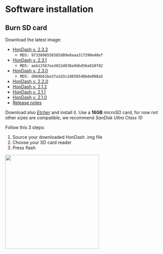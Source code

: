 # Software installation

## Burn SD card
Download the latest image:
* [HonDash v. 2.3.2](https://www.dropbox.com/s/1466muxb1fzv9tu/hondash_v2.3.2.img?dl=0)
    * `MD5: 9733898550385d09e8aaa317590e40ef`
* [HonDash v. 2.3.1](https://www.dropbox.com/s/3nb2f4axvqeuxaz/HonDash_v2.3.1.img?dl=0)
    * `MD5: aeb12567ea3652d038a9dbd56a810f82`
* [HonDash v. 2.3.0](https://www.dropbox.com/s/getaj6mjqisxf2n/HonDash_v2.3.0.img?dl=0)
    * `MD5: d969b61be37a1d3c2d658540bde098a5`
* [HonDash v. 2.2.0](https://www.dropbox.com/s/o0p84ighdjjr5ip/HonDash_v2.2.0.img?dl=0)
* [HonDash v. 2.1.2](https://www.dropbox.com/s/wo2zu6usjs9alvh/HonDash_v2.1.2.img?dl=0)
* [HonDash v. 2.1.1](https://www.dropbox.com/s/eajdt88avvtk086/HonDash_v2.1.1.img?dl=0)
* [HonDash v. 2.1.0](https://www.dropbox.com/s/509qwhykxto52ex/HonDash_2.1.img?dl=0)
* [Release notes](https://github.com/pablobuenaposada/HonDash/blob/master/CHANGELOG.md)

Download also _[Etcher](https://www.balena.io/etcher/)_ and install it.
Use a **16GB** microSD card, for now not other sizes are compatible, we recommend _SanDisk Ultra Class 10_ 

Follow this 3 steps:
1. Source your downloaded HonDash .img file
2. Choose your SD card reader
3. Press flash

<img src="https://raw.github.com/pablobuenaposada/HonDash/master/docs/readme/etcher.png" data-canonical-src="https://raw.github.com/pablobuenaposada/HonDash/master/docs/readme/etcher.png" height="300"/>